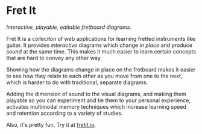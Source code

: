 # Fret It

*Interactive, playable, editable fretboard diagrams.*

Fret It is a colleciton of web applications for learning fretted instruments like guitar.
It provides *interactive* diagrams which change *in place* and produce *sound* at the same time.
This makes it much easier to learn certain concepts that are hard to convey any other way.

Showing how the diagrams change in place on the fretboard makes it easier to see how they relate to each other as you move from one to the next,
which is harder to do with traditional, separate diagrams.

Adding the dimension of sound to the visual diagrams,
and making them playable so you can experiment and tie them to your personal experience,
activates multimodal memory techniques 
which increase learning speed and retention according to a variety of studies.

Also, it's pretty fun. Try it at [fretit.io](https://fretit.io).